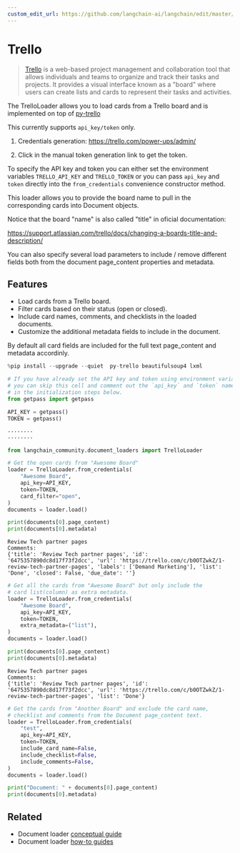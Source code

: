 ```yaml
---
custom_edit_url: https://github.com/langchain-ai/langchain/edit/master/docs/docs/integrations/document_loaders/trello.ipynb
---
```

# Trello

>[Trello](https://www.atlassian.com/software/trello) is a web-based project management and collaboration tool that allows individuals and teams to organize and track their tasks and projects. It provides a visual interface known as a "board" where users can create lists and cards to represent their tasks and activities.

The TrelloLoader allows you to load cards from a Trello board and is implemented on top of [py-trello](https://pypi.org/project/py-trello/)

This currently supports `api_key/token` only.

1. Credentials generation: https://trello.com/power-ups/admin/

2. Click in the manual token generation link to get the token.

To specify the API key and token you can either set the environment variables ``TRELLO_API_KEY`` and ``TRELLO_TOKEN`` or you can pass ``api_key`` and ``token`` directly into the `from_credentials` convenience constructor method.

This loader allows you to provide the board name to pull in the corresponding cards into Document objects.

Notice that the board "name" is also called "title" in oficial documentation:

https://support.atlassian.com/trello/docs/changing-a-boards-title-and-description/

You can also specify several load parameters to include / remove different fields both from the document page_content properties and metadata.

## Features
- Load cards from a Trello board.
- Filter cards based on their status (open or closed).
- Include card names, comments, and checklists in the loaded documents.
- Customize the additional metadata fields to include in the document.

By default all card fields are included for the full text page_content and metadata accordinly.




```python
%pip install --upgrade --quiet  py-trello beautifulsoup4 lxml
```


```python
# If you have already set the API key and token using environment variables,
# you can skip this cell and comment out the `api_key` and `token` named arguments
# in the initialization steps below.
from getpass import getpass

API_KEY = getpass()
TOKEN = getpass()
```
```output
········
········
```

```python
from langchain_community.document_loaders import TrelloLoader

# Get the open cards from "Awesome Board"
loader = TrelloLoader.from_credentials(
    "Awesome Board",
    api_key=API_KEY,
    token=TOKEN,
    card_filter="open",
)
documents = loader.load()

print(documents[0].page_content)
print(documents[0].metadata)
```
```output
Review Tech partner pages
Comments:
{'title': 'Review Tech partner pages', 'id': '6475357890dc8d17f73f2dcc', 'url': 'https://trello.com/c/b0OTZwkZ/1-review-tech-partner-pages', 'labels': ['Demand Marketing'], 'list': 'Done', 'closed': False, 'due_date': ''}
```

```python
# Get all the cards from "Awesome Board" but only include the
# card list(column) as extra metadata.
loader = TrelloLoader.from_credentials(
    "Awesome Board",
    api_key=API_KEY,
    token=TOKEN,
    extra_metadata=("list"),
)
documents = loader.load()

print(documents[0].page_content)
print(documents[0].metadata)
```
```output
Review Tech partner pages
Comments:
{'title': 'Review Tech partner pages', 'id': '6475357890dc8d17f73f2dcc', 'url': 'https://trello.com/c/b0OTZwkZ/1-review-tech-partner-pages', 'list': 'Done'}
```

```python
# Get the cards from "Another Board" and exclude the card name,
# checklist and comments from the Document page_content text.
loader = TrelloLoader.from_credentials(
    "test",
    api_key=API_KEY,
    token=TOKEN,
    include_card_name=False,
    include_checklist=False,
    include_comments=False,
)
documents = loader.load()

print("Document: " + documents[0].page_content)
print(documents[0].metadata)
```


## Related

- Document loader [conceptual guide](/docs/concepts/#document-loaders)
- Document loader [how-to guides](/docs/how_to/#document-loaders)

